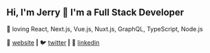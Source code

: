 ## Hi, I'm Jerry 👋 I'm a Full Stack Developer

💜 loving React, Next.js, Vue.js, Nuxt.js, GraphQL, TypeScript, Node.js

🏡 [website][website] **|**
🐦 [twitter][twitter] **|**
👔 [linkedin][linkedin]

[website]: https://jvdz.nl
[twitter]: https://twitter.com/jvdz
[linkedin]: https://linkedin.com/in/jvdz
